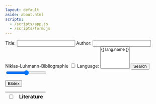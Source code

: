 ```yaml
---
layout: default
aside: about.html
scripts:
  - /scripts/app.js
  - /scripts/form.js
---
```


<form name="search">
  <label>
    <span>Title: </span>
    <input name="title"/>
  </label>
  <label>
    <span>Author: </span>
    <input name="author"/>
  </label>
  <label>
    <span>Niklas-Luhmann-Bibliographie</span>
    <input name="gesamtbibliographie" type="checkbox" />
  </label>
  <label>
    <span>Language: </span>
    <select name="languages" multiple size="4">
      {% for lang in site.data.form.languages %}
        <option value="{{ lang.key }}" >{{ lang.name }}</option>
      {% endfor %}
    </select>
  </label>
  <label>
    <button name="search">Search</button>
  </label>
  <input name="rows" type="range" value="50" class="nodisplay" />
</form>
<form name="result">
  <button name="bibtex">Bibtex</button>
  <table id="searchresult">
    <thead>
      <tr>
        <th><input type="checkbox" name="selectall" /></th>
        <th>Literature</th>
      </tr>
    </thead>
    <tbody>
    </tbody>
  </table>
</form>